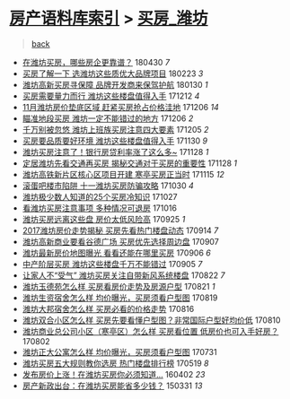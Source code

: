 [房产语料库索引](../../README.md)  > [买房_潍坊](买房_潍坊.md)
====
> [back](../README.md)

- [在潍坊买房，哪些房企更靠谱？](http://jkwz.applinzi.com/ittc/7097764106880943110.html#%E5%9C%A8%E6%BD%8D%E5%9D%8A%E4%B9%B0%E6%88%BF%EF%BC%8C%E5%93%AA%E4%BA%9B%E6%88%BF%E4%BC%81%E6%9B%B4%E9%9D%A0%E8%B0%B1%EF%BC%9F) 180430 *7* 
- [买房了解一下 选潍坊这些质优大品牌项目](http://jkwz.applinzi.com/ittc/7073213149312713744.html#%E4%B9%B0%E6%88%BF%E4%BA%86%E8%A7%A3%E4%B8%80%E4%B8%8B+%E9%80%89%E6%BD%8D%E5%9D%8A%E8%BF%99%E4%BA%9B%E8%B4%A8%E4%BC%98%E5%A4%A7%E5%93%81%E7%89%8C%E9%A1%B9%E7%9B%AE) 180223 *3* 
- [潍坊高新买房寻保障 品牌开发商来保驾护航](http://jkwz.applinzi.com/ittc/7064177672563721233.html#%E6%BD%8D%E5%9D%8A%E9%AB%98%E6%96%B0%E4%B9%B0%E6%88%BF%E5%AF%BB%E4%BF%9D%E9%9A%9C+%E5%93%81%E7%89%8C%E5%BC%80%E5%8F%91%E5%95%86%E6%9D%A5%E4%BF%9D%E9%A9%BE%E6%8A%A4%E8%88%AA) 180130 *1* 
- [买房需要量力而行 潍坊这些楼盘值得入手](http://jkwz.applinzi.com/ittc/7045994162485199888.html#%E4%B9%B0%E6%88%BF%E9%9C%80%E8%A6%81%E9%87%8F%E5%8A%9B%E8%80%8C%E8%A1%8C+%E6%BD%8D%E5%9D%8A%E8%BF%99%E4%BA%9B%E6%A5%BC%E7%9B%98%E5%80%BC%E5%BE%97%E5%85%A5%E6%89%8B) 171212 *4* 
- [11月潍坊房价垫底区域 赶紧买房抢占价格洼地](http://jkwz.applinzi.com/ittc/7043798624591414289.html#11%E6%9C%88%E6%BD%8D%E5%9D%8A%E6%88%BF%E4%BB%B7%E5%9E%AB%E5%BA%95%E5%8C%BA%E5%9F%9F+%E8%B5%B6%E7%B4%A7%E4%B9%B0%E6%88%BF%E6%8A%A2%E5%8D%A0%E4%BB%B7%E6%A0%BC%E6%B4%BC%E5%9C%B0) 171206 *14* 
- [瞄准地段买房 潍坊一定不能错过的地方](http://jkwz.applinzi.com/ittc/7043759877317461009.html#%E7%9E%84%E5%87%86%E5%9C%B0%E6%AE%B5%E4%B9%B0%E6%88%BF+%E6%BD%8D%E5%9D%8A%E4%B8%80%E5%AE%9A%E4%B8%8D%E8%83%BD%E9%94%99%E8%BF%87%E7%9A%84%E5%9C%B0%E6%96%B9) 171206 *2* 
- [千万别被忽悠 潍坊上班族买房注意四大要素](http://jkwz.applinzi.com/ittc/7043512566406448144.html#%E5%8D%83%E4%B8%87%E5%88%AB%E8%A2%AB%E5%BF%BD%E6%82%A0+%E6%BD%8D%E5%9D%8A%E4%B8%8A%E7%8F%AD%E6%97%8F%E4%B9%B0%E6%88%BF%E6%B3%A8%E6%84%8F%E5%9B%9B%E5%A4%A7%E8%A6%81%E7%B4%A0) 171205 *2* 
- [买房要品质要好环境 潍坊这些楼盘值得入手](http://jkwz.applinzi.com/ittc/7041572550214157329.html#%E4%B9%B0%E6%88%BF%E8%A6%81%E5%93%81%E8%B4%A8%E8%A6%81%E5%A5%BD%E7%8E%AF%E5%A2%83+%E6%BD%8D%E5%9D%8A%E8%BF%99%E4%BA%9B%E6%A5%BC%E7%9B%98%E5%80%BC%E5%BE%97%E5%85%A5%E6%89%8B) 171130 *9* 
- [潍坊买房注意了！银行房贷利率涨了这么多~](http://jkwz.applinzi.com/ittc/7041009976586273808.html#%E6%BD%8D%E5%9D%8A%E4%B9%B0%E6%88%BF%E6%B3%A8%E6%84%8F%E4%BA%86%EF%BC%81%E9%93%B6%E8%A1%8C%E6%88%BF%E8%B4%B7%E5%88%A9%E7%8E%87%E6%B6%A8%E4%BA%86%E8%BF%99%E4%B9%88%E5%A4%9A%7E) 171128 *1* 
- [定居潍坊先看交通再买房 揭秘交通对于买房的重要性](http://jkwz.applinzi.com/ittc/7040892304800351249.html#%E5%AE%9A%E5%B1%85%E6%BD%8D%E5%9D%8A%E5%85%88%E7%9C%8B%E4%BA%A4%E9%80%9A%E5%86%8D%E4%B9%B0%E6%88%BF+%E6%8F%AD%E7%A7%98%E4%BA%A4%E9%80%9A%E5%AF%B9%E4%BA%8E%E4%B9%B0%E6%88%BF%E7%9A%84%E9%87%8D%E8%A6%81%E6%80%A7) 171128 *1* 
- [潍坊高铁新片区核心区项目开建 寒亭买房正当时](http://jkwz.applinzi.com/ittc/7035974793462023185.html#%E6%BD%8D%E5%9D%8A%E9%AB%98%E9%93%81%E6%96%B0%E7%89%87%E5%8C%BA%E6%A0%B8%E5%BF%83%E5%8C%BA%E9%A1%B9%E7%9B%AE%E5%BC%80%E5%BB%BA+%E5%AF%92%E4%BA%AD%E4%B9%B0%E6%88%BF%E6%AD%A3%E5%BD%93%E6%97%B6) 171115 *12* 
- [滚蛋吧楼市陷阱 十一潍坊买房防骗攻略](http://jkwz.applinzi.com/ittc/7030157885122806800.html#%E6%BB%9A%E8%9B%8B%E5%90%A7%E6%A5%BC%E5%B8%82%E9%99%B7%E9%98%B1+%E5%8D%81%E4%B8%80%E6%BD%8D%E5%9D%8A%E4%B9%B0%E6%88%BF%E9%98%B2%E9%AA%97%E6%94%BB%E7%95%A5) 171030 *4* 
- [潍坊极少数人知道的25个买房冷知识](http://jkwz.applinzi.com/ittc/7029084125896639504.html#%E6%BD%8D%E5%9D%8A%E6%9E%81%E5%B0%91%E6%95%B0%E4%BA%BA%E7%9F%A5%E9%81%93%E7%9A%8425%E4%B8%AA%E4%B9%B0%E6%88%BF%E5%86%B7%E7%9F%A5%E8%AF%86) 171027  
- [看潍坊买房注意事项 多种情况可退房](http://jkwz.applinzi.com/ittc/7024970544955524113.html#%E7%9C%8B%E6%BD%8D%E5%9D%8A%E4%B9%B0%E6%88%BF%E6%B3%A8%E6%84%8F%E4%BA%8B%E9%A1%B9+%E5%A4%9A%E7%A7%8D%E6%83%85%E5%86%B5%E5%8F%AF%E9%80%80%E6%88%BF) 171016  
- [潍坊买房远离这些盘 房价太低风险高](http://jkwz.applinzi.com/ittc/7017268967331333136.html#%E6%BD%8D%E5%9D%8A%E4%B9%B0%E6%88%BF%E8%BF%9C%E7%A6%BB%E8%BF%99%E4%BA%9B%E7%9B%98+%E6%88%BF%E4%BB%B7%E5%A4%AA%E4%BD%8E%E9%A3%8E%E9%99%A9%E9%AB%98) 170925 *1* 
- [2017潍坊房价走势揭秘 买房先看热门楼盘动态](http://jkwz.applinzi.com/ittc/7012991068663186449.html#2017%E6%BD%8D%E5%9D%8A%E6%88%BF%E4%BB%B7%E8%B5%B0%E5%8A%BF%E6%8F%AD%E7%A7%98+%E4%B9%B0%E6%88%BF%E5%85%88%E7%9C%8B%E7%83%AD%E9%97%A8%E6%A5%BC%E7%9B%98%E5%8A%A8%E6%80%81) 170914 *7* 
- [潍坊高新商业要看谷德广场 买房优先选择周边盘](http://jkwz.applinzi.com/ittc/7010486192070722577.html#%E6%BD%8D%E5%9D%8A%E9%AB%98%E6%96%B0%E5%95%86%E4%B8%9A%E8%A6%81%E7%9C%8B%E8%B0%B7%E5%BE%B7%E5%B9%BF%E5%9C%BA+%E4%B9%B0%E6%88%BF%E4%BC%98%E5%85%88%E9%80%89%E6%8B%A9%E5%91%A8%E8%BE%B9%E7%9B%98) 170907  
- [潍坊最新房价地图曝光 看看还能在哪里买房](http://jkwz.applinzi.com/ittc/7010037594325517328.html#%E6%BD%8D%E5%9D%8A%E6%9C%80%E6%96%B0%E6%88%BF%E4%BB%B7%E5%9C%B0%E5%9B%BE%E6%9B%9D%E5%85%89+%E7%9C%8B%E7%9C%8B%E8%BF%98%E8%83%BD%E5%9C%A8%E5%93%AA%E9%87%8C%E4%B9%B0%E6%88%BF) 170906 *6* 
- [中产阶层买房 潍坊这些楼盘千万不能错过](http://jkwz.applinzi.com/ittc/7009635323137754128.html#%E4%B8%AD%E4%BA%A7%E9%98%B6%E5%B1%82%E4%B9%B0%E6%88%BF+%E6%BD%8D%E5%9D%8A%E8%BF%99%E4%BA%9B%E6%A5%BC%E7%9B%98%E5%8D%83%E4%B8%87%E4%B8%8D%E8%83%BD%E9%94%99%E8%BF%87) 170905 *7* 
- [让家人不“受气” 潍坊买房关注自带新风系统楼盘](http://jkwz.applinzi.com/ittc/7004509717320434705.html#%E8%AE%A9%E5%AE%B6%E4%BA%BA%E4%B8%8D%E2%80%9C%E5%8F%97%E6%B0%94%E2%80%9D+%E6%BD%8D%E5%9D%8A%E4%B9%B0%E6%88%BF%E5%85%B3%E6%B3%A8%E8%87%AA%E5%B8%A6%E6%96%B0%E9%A3%8E%E7%B3%BB%E7%BB%9F%E6%A5%BC%E7%9B%98) 170822 *7* 
- [潍坊玉德苑怎么样 买房看房价走势及房源户型](http://jkwz.applinzi.com/ittc/7004255059402294289.html#%E6%BD%8D%E5%9D%8A%E7%8E%89%E5%BE%B7%E8%8B%91%E6%80%8E%E4%B9%88%E6%A0%B7+%E4%B9%B0%E6%88%BF%E7%9C%8B%E6%88%BF%E4%BB%B7%E8%B5%B0%E5%8A%BF%E5%8F%8A%E6%88%BF%E6%BA%90%E6%88%B7%E5%9E%8B) 170821 *1* 
- [潍坊生资宿舍怎么样 均价曝光，买房须看户型图](http://jkwz.applinzi.com/ittc/7003435934438392848.html#%E6%BD%8D%E5%9D%8A%E7%94%9F%E8%B5%84%E5%AE%BF%E8%88%8D%E6%80%8E%E4%B9%88%E6%A0%B7+%E5%9D%87%E4%BB%B7%E6%9B%9D%E5%85%89%EF%BC%8C%E4%B9%B0%E6%88%BF%E9%A1%BB%E7%9C%8B%E6%88%B7%E5%9E%8B%E5%9B%BE) 170819  
- [潍坊大邦宿舍怎么样 买房必看的价格走势](http://jkwz.applinzi.com/ittc/7002332340591002641.html#%E6%BD%8D%E5%9D%8A%E5%A4%A7%E9%82%A6%E5%AE%BF%E8%88%8D%E6%80%8E%E4%B9%88%E6%A0%B7+%E4%B9%B0%E6%88%BF%E5%BF%85%E7%9C%8B%E7%9A%84%E4%BB%B7%E6%A0%BC%E8%B5%B0%E5%8A%BF) 170816  
- [潍坊双合小区怎么样 买房先要看懂户型图？非常国际户型好均价低](http://jkwz.applinzi.com/ittc/7000161602870182929.html#%E6%BD%8D%E5%9D%8A%E5%8F%8C%E5%90%88%E5%B0%8F%E5%8C%BA%E6%80%8E%E4%B9%88%E6%A0%B7+%E4%B9%B0%E6%88%BF%E5%85%88%E8%A6%81%E7%9C%8B%E6%87%82%E6%88%B7%E5%9E%8B%E5%9B%BE%EF%BC%9F%E9%9D%9E%E5%B8%B8%E5%9B%BD%E9%99%85%E6%88%B7%E5%9E%8B%E5%A5%BD%E5%9D%87%E4%BB%B7%E4%BD%8E) 170810  
- [潍坊商业总公司小区（寒亭区）怎么样 买房看位置 低房价也可入手好房？](http://jkwz.applinzi.com/ittc/6997130748694627345.html#%E6%BD%8D%E5%9D%8A%E5%95%86%E4%B8%9A%E6%80%BB%E5%85%AC%E5%8F%B8%E5%B0%8F%E5%8C%BA%EF%BC%88%E5%AF%92%E4%BA%AD%E5%8C%BA%EF%BC%89%E6%80%8E%E4%B9%88%E6%A0%B7+%E4%B9%B0%E6%88%BF%E7%9C%8B%E4%BD%8D%E7%BD%AE+%E4%BD%8E%E6%88%BF%E4%BB%B7%E4%B9%9F%E5%8F%AF%E5%85%A5%E6%89%8B%E5%A5%BD%E6%88%BF%EF%BC%9F) 170802  
- [潍坊正大公寓怎么样 均价曝光，买房须看户型图](http://jkwz.applinzi.com/ittc/6996418123014865936.html#%E6%BD%8D%E5%9D%8A%E6%AD%A3%E5%A4%A7%E5%85%AC%E5%AF%93%E6%80%8E%E4%B9%88%E6%A0%B7+%E5%9D%87%E4%BB%B7%E6%9B%9D%E5%85%89%EF%BC%8C%E4%B9%B0%E6%88%BF%E9%A1%BB%E7%9C%8B%E6%88%B7%E5%9E%8B%E5%9B%BE) 170731  
- [潍坊买房五大规则教你选房 热门楼盘排行榜](http://jkwz.applinzi.com/ittc/6969233869688538117.html#%E6%BD%8D%E5%9D%8A%E4%B9%B0%E6%88%BF%E4%BA%94%E5%A4%A7%E8%A7%84%E5%88%99%E6%95%99%E4%BD%A0%E9%80%89%E6%88%BF+%E7%83%AD%E9%97%A8%E6%A5%BC%E7%9B%98%E6%8E%92%E8%A1%8C%E6%A6%9C) 170519 *8* 
- [发布房价上涨！在潍坊买房你必须知道...](http://jkwz.applinzi.com/ittc/6816437096445117445.html#%E5%8F%91%E5%B8%83%E6%88%BF%E4%BB%B7%E4%B8%8A%E6%B6%A8%EF%BC%81%E5%9C%A8%E6%BD%8D%E5%9D%8A%E4%B9%B0%E6%88%BF%E4%BD%A0%E5%BF%85%E9%A1%BB%E7%9F%A5%E9%81%93...) 160402 *23* 
- [房产新政出台：在潍坊买房能省多少钱？](http://jkwz.applinzi.com/ittc/547650611401143474.html#%E6%88%BF%E4%BA%A7%E6%96%B0%E6%94%BF%E5%87%BA%E5%8F%B0%EF%BC%9A%E5%9C%A8%E6%BD%8D%E5%9D%8A%E4%B9%B0%E6%88%BF%E8%83%BD%E7%9C%81%E5%A4%9A%E5%B0%91%E9%92%B1%EF%BC%9F) 150331 *13* 
